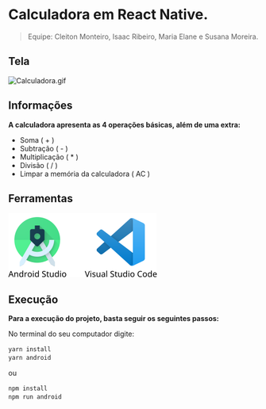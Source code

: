 # Calculadora em React Native.
> Equipe: Cleiton Monteiro, Isaac Ribeiro, Maria Elane e Susana Moreira.

## Tela

![Calculadora.gif](https://media.giphy.com/media/eNkgrXVRXBeI58xqsj/giphy.gif)

## Informações

**A calculadora apresenta as 4 operações básicas, além de uma extra:**

* Soma ( + )
* Subtração ( - )
* Multiplicação ( * )
* Divisão ( / )
* Limpar a memória da calculadora ( AC )

## Ferramentas

![ferramentas.png](https://github.com/SusanaMCosta/calculadora/blob/master/ferramentas.png)

## Execução

**Para a execução do projeto, basta seguir os seguintes passos:**

No terminal do seu computador digite:

```sh
yarn install
yarn android
```
ou

```sh
npm install
npm run android
```
